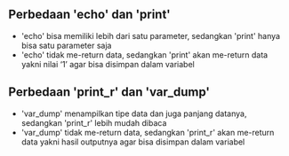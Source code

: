 ## Perbedaan 'echo' dan 'print'

- 'echo' bisa memiliki lebih dari satu parameter, sedangkan 'print' hanya bisa satu parameter saja
- 'echo' tidak me-return data, sedangkan 'print' akan me-return data yakni nilai ‘1’ agar bisa disimpan dalam variabel

## Perbedaan 'print_r' dan 'var_dump'
- 'var_dump' menampilkan tipe data dan juga panjang datanya, sedangkan 'print_r' lebih mudah dibaca
- 'var_dump' tidak me-return data, sedangkan 'print_r' akan me-return data yakni hasil outputnya agar bisa disimpan dalam variabel
